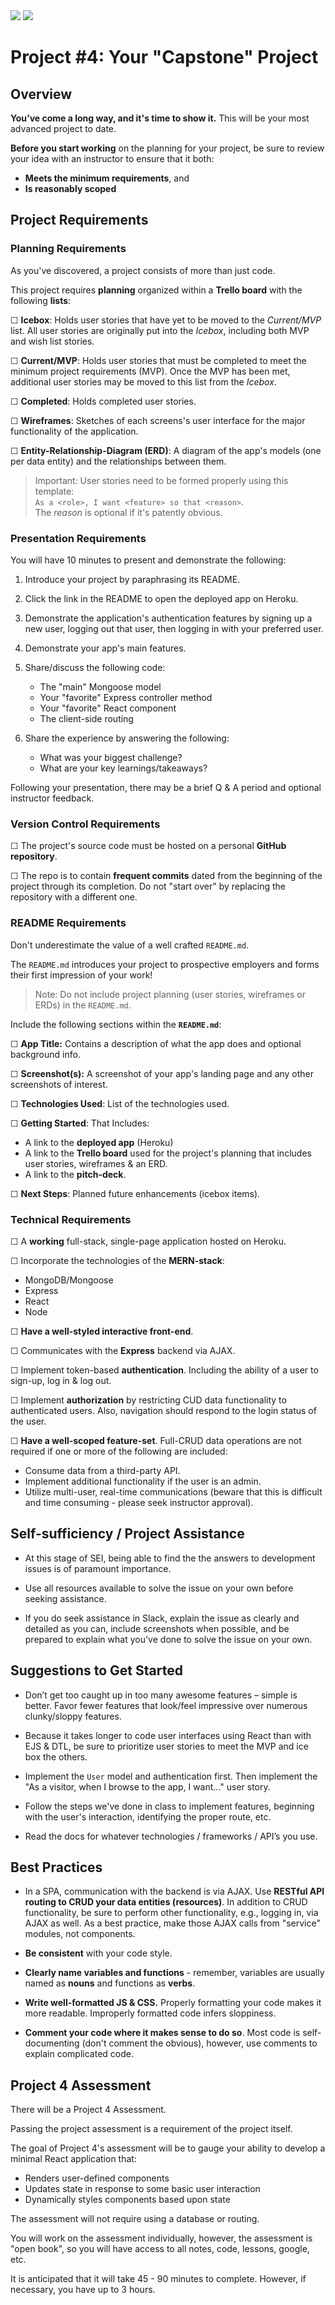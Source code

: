 <img src="https://i.imgur.com/NQXEQci.png">
<img = src="https://ga-dash.s3.amazonaws.com/production/assets/logo-9f88ae6c9c3871690e33280fcf557f33.png"> 

# Project #4: Your "Capstone" Project

## Overview

**You’ve come a long way, and it's time to show it.** This will be your most advanced project to date.

**Before you start working** on the planning for your project, be sure to review your idea with an instructor to ensure that it both:

- **Meets the minimum requirements**, and
- **Is reasonably scoped**

## Project Requirements

### Planning Requirements

As you've discovered, a project consists of more than just code.

This project requires **planning** organized within a **Trello board** with the following **lists**:

☐ **Icebox**: Holds user stories that have yet to be moved to the _Current/MVP_ list. All user stories are originally put into the _Icebox_, including both MVP and wish list stories. 

☐ **Current/MVP**: Holds user stories that must be completed to meet the minimum project requirements (MVP). Once the MVP has been met, additional user stories may be moved to this list from the _Icebox_.

☐ **Completed**: Holds completed user stories. 

☐ **Wireframes**: Sketches of each screens's user interface for the major functionality of the application.

☐ **Entity-Relationship-Diagram (ERD)**: A diagram of the app's models (one per data entity) and the relationships between them.

> Important: User stories need to be formed properly using this template:<br>`As a <role>, I want <feature> so that <reason>`.<br>The _reason_ is optional if it's patently obvious.

### Presentation Requirements

You will have 10 minutes to present and demonstrate the following:

1. Introduce your project by paraphrasing its README.

2. Click the link in the README to open the deployed app on Heroku.

3. Demonstrate the application's authentication features by signing up a new user, logging out that user, then logging in with your preferred user.

4. Demonstrate your app's main features.

5. Share/discuss the following code:

	- The "main" Mongoose model
	- Your "favorite" Express controller method
	- Your "favorite" React component
	- The client-side routing

6. Share the experience by answering the following:

	- What was your biggest challenge?
	- What are your key learnings/takeaways?

Following your presentation, there may be a brief Q & A period and optional instructor feedback.

### Version Control Requirements

☐ The project's source code must be hosted on a personal **GitHub repository**.

☐ The repo is to contain **frequent commits** dated from the beginning of the project through its completion. Do not "start over" by replacing the repository with a different one.

### README Requirements

Don't underestimate the value of a well crafted `README.md`.

The `README.md` introduces your project to prospective employers and forms their first impression of your work!

> Note: Do not include project planning (user stories, wireframes or ERDs) in the `README.md`.

Include the following sections within the **`README.md`**:

☐ **App Title:** Contains a description of what the app does and optional background info.
  
☐ **Screenshot(s):** A screenshot of your app's landing page and any other screenshots of interest.
  
☐ **Technologies Used**: List of the technologies used.
    
☐ **Getting Started**: That Includes:
  	
- A link to the **deployed app** (Heroku)
- A link to the **Trello board** used for the project's planning that includes user stories, wireframes & an ERD.
- A link to the **pitch-deck**.
  
☐ **Next Steps**: Planned future enhancements (icebox items).
  
### Technical Requirements

☐ A **working** full-stack, single-page application hosted on Heroku.

☐ Incorporate the technologies of the **MERN-stack**:

- MongoDB/Mongoose
- Express
- React
- Node

☐ **Have a well-styled interactive front-end**.

☐ Communicates with the **Express** backend via AJAX.

☐ Implement token-based **authentication**.  Including the ability of a user to sign-up, log in & log out.

☐ Implement **authorization** by restricting CUD data functionality to authenticated users. Also, navigation should respond to the login status of the user.

☐ **Have a well-scoped feature-set**. Full-CRUD data operations are not required if one or more of the following are included:
	
- Consume data from a third-party API.
- Implement additional functionality if the user is an admin.
- Utilize multi-user, real-time communications (beware that this is difficult and time consuming - please seek instructor approval).

## Self-sufficiency / Project Assistance

- At this stage of SEI, being able to find the the answers to development issues is of paramount importance. 

- Use all resources available to solve the issue on your own before seeking assistance.

- If you do seek assistance in Slack, explain the issue as clearly and detailed as you can, include screenshots when possible, and be prepared to explain what you've done to solve the issue on your own.

## Suggestions to Get Started

- Don’t get too caught up in too many awesome features – simple is better. Favor fewer features that look/feel impressive over numerous clunky/sloppy features.

- Because it takes longer to code user interfaces using React than with EJS & DTL, be sure to prioritize user stories to meet the MVP and ice box the others.

- Implement the `User` model and authentication first. Then implement the "As a visitor, when I browse to the app, I want..." user story.

- Follow the steps we've done in class to implement features, beginning with the user's interaction, identifying the proper route, etc. 

- Read the docs for whatever technologies / frameworks / API’s you use.

## Best Practices

- In a SPA, communication with the backend is via AJAX.  Use **RESTful API routing to CRUD your data entities (resources)**.  In addition to CRUD functionality, be sure to perform other functionality, e.g., logging in, via AJAX as well. As a best practice, make those AJAX calls from "service" modules, not components.

- **Be consistent** with your code style.

- **Clearly name variables and functions** - remember, variables are usually named as **nouns** and functions as **verbs**.

- **Write well-formatted JS & CSS.** Properly formatting your code makes it more readable. Improperly formatted code infers sloppiness.

- **Comment your code where it makes sense to do so**. Most code is self-documenting (don't comment the obvious), however, use comments to explain complicated code.

## Project 4 Assessment

There will be a Project 4 Assessment.

Passing the project assessment is a requirement of the project itself.

The goal of Project 4's assessment will be to gauge your ability to develop a minimal React application that:

- Renders user-defined components
- Updates state in response to some basic user interaction
- Dynamically styles components based upon state

The assessment will not require using a database or routing.

You will work on the assessment individually, however, the assessment is "open book", so you will have access to all notes, code, lessons, google, etc.

It is anticipated that it will take 45 - 90 minutes to complete.  However, if necessary, you have up to 3 hours.

